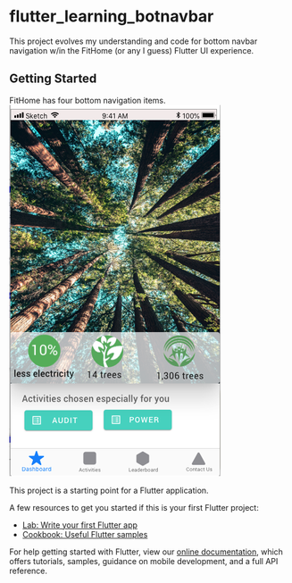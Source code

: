 # flutter_learning_botnavbar

This project evolves my understanding and code for bottom navbar navigation w/in the FitHome (or any I guess) Flutter UI experience.

## Getting Started

FitHome has four bottom navigation items.  
![FitHome Dashboard](https://github.com/BitKnitting/Flutter_learning_botnavbar/blob/master/doc_images/FitHome_dashboard.png)

This project is a starting point for a Flutter application.

A few resources to get you started if this is your first Flutter project:

- [Lab: Write your first Flutter app](https://flutter.io/docs/get-started/codelab)
- [Cookbook: Useful Flutter samples](https://flutter.io/docs/cookbook)

For help getting started with Flutter, view our 
[online documentation](https://flutter.io/docs), which offers tutorials, 
samples, guidance on mobile development, and a full API reference.
